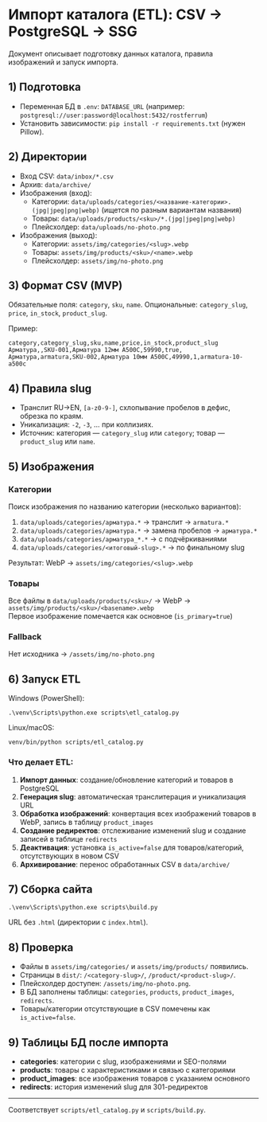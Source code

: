 # Импорт каталога (ETL): CSV → PostgreSQL → SSG

Документ описывает подготовку данных каталога, правила изображений и запуск импорта.

## 1) Подготовка
- Переменная БД в `.env`: `DATABASE_URL` (например: `postgresql://user:password@localhost:5432/rostferrum`)
- Установить зависимости: `pip install -r requirements.txt` (нужен Pillow).

## 2) Директории
- Вход CSV: `data/inbox/*.csv`
- Архив: `data/archive/`
- Изображения (вход):
  - Категории: `data/uploads/categories/<название-категории>.(jpg|jpeg|png|webp)` (ищется по разным вариантам названия)
  - Товары: `data/uploads/products/<sku>/*.(jpg|jpeg|png|webp)`
  - Плейсхолдер: `data/uploads/no-photo.png`
- Изображения (выход):
  - Категории: `assets/img/categories/<slug>.webp`
  - Товары: `assets/img/products/<sku>/<name>.webp`
  - Плейсхолдер: `assets/img/no-photo.png`

## 3) Формат CSV (MVP)
Обязательные поля: `category`, `sku`, `name`.
Опциональные: `category_slug`, `price`, `in_stock`, `product_slug`.

Пример:
```
category,category_slug,sku,name,price,in_stock,product_slug
Арматура,,SKU-001,Арматура 12мм A500C,59990,true,
Арматура,armatura,SKU-002,Арматура 10мм A500C,49990,1,armatura-10-a500c
```

## 4) Правила slug
- Транслит RU→EN, `[a-z0-9-]`, схлопывание пробелов в дефис, обрезка по краям.
- Уникализация: `-2`, `-3`, … при коллизиях.
- Источник: категория — `category_slug` или `category`; товар — `product_slug` или `name`.

## 5) Изображения

### Категории  
Поиск изображения по названию категории (несколько вариантов):
1. `data/uploads/categories/арматура.*` → транслит → `armatura.*`
2. `data/uploads/categories/арматура.*` → замена пробелов → `арматура.*` 
3. `data/uploads/categories/арматура_*.*` → с подчёркиваниями
4. `data/uploads/categories/<итоговый-slug>.*` → по финальному slug

Результат: WebP → `assets/img/categories/<slug>.webp`

### Товары
Все файлы в `data/uploads/products/<sku>/` → WebP → `assets/img/products/<sku>/<basename>.webp`  
Первое изображение помечается как основное (`is_primary=true`)

### Fallback
Нет исходника → `/assets/img/no-photo.png`

## 6) Запуск ETL
Windows (PowerShell):
```
.\venv\Scripts\python.exe scripts\etl_catalog.py
```
Linux/macOS:
```
venv/bin/python scripts/etl_catalog.py
```

### Что делает ETL:
1. **Импорт данных**: создание/обновление категорий и товаров в PostgreSQL
2. **Генерация slug**: автоматическая транслитерация и уникализация URL
3. **Обработка изображений**: конвертация всех изображений товаров в WebP, запись в таблицу `product_images`
4. **Создание редиректов**: отслеживание изменений slug и создание записей в таблице `redirects`
5. **Деактивация**: установка `is_active=false` для товаров/категорий, отсутствующих в новом CSV
6. **Архивирование**: перенос обработанных CSV в `data/archive/`

## 7) Сборка сайта
```
.\venv\Scripts\python.exe scripts\build.py
```
URL без `.html` (директории с `index.html`).

## 8) Проверка
- Файлы в `assets/img/categories/` и `assets/img/products/` появились.
- Страницы в `dist/`: `/<category-slug>/`, `/product/<product-slug>/`.
- Плейсхолдер доступен: `/assets/img/no-photo.png`.
- В БД заполнены таблицы: `categories`, `products`, `product_images`, `redirects`.
- Товары/категории отсутствующие в CSV помечены как `is_active=false`.

## 9) Таблицы БД после импорта
- **categories**: категории с slug, изображениями и SEO-полями
- **products**: товары с характеристиками и связью с категориями  
- **product_images**: все изображения товаров с указанием основного
- **redirects**: история изменений slug для 301-редиректов

---
Соответствует `scripts/etl_catalog.py` и `scripts/build.py`.
